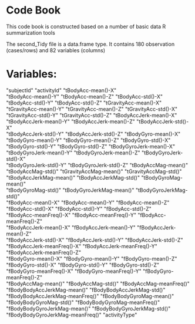 # Code Book

This code book is constructed based on a number of basic data R summarization tools

The second_Tidy file is a data.frame type.
It contains 180 observation (cases/rows) and  82 variables (columns)

# Variables:
"subjectId"                       "activityId"                      "tBodyAcc-mean()-X"              
"tBodyAcc-mean()-Y"               "tBodyAcc-mean()-Z"               "tBodyAcc-std()-X"               
"tBodyAcc-std()-Y"                "tBodyAcc-std()-Z"                "tGravityAcc-mean()-X"           
"tGravityAcc-mean()-Y"            "tGravityAcc-mean()-Z"            "tGravityAcc-std()-X"            
"tGravityAcc-std()-Y"             "tGravityAcc-std()-Z"             "tBodyAccJerk-mean()-X"          
"tBodyAccJerk-mean()-Y"           "tBodyAccJerk-mean()-Z"           "tBodyAccJerk-std()-X"           
"tBodyAccJerk-std()-Y"            "tBodyAccJerk-std()-Z"            "tBodyGyro-mean()-X"             
"tBodyGyro-mean()-Y"              "tBodyGyro-mean()-Z"              "tBodyGyro-std()-X"              
"tBodyGyro-std()-Y"               "tBodyGyro-std()-Z"               "tBodyGyroJerk-mean()-X"         
"tBodyGyroJerk-mean()-Y"          "tBodyGyroJerk-mean()-Z"          "tBodyGyroJerk-std()-X"          
"tBodyGyroJerk-std()-Y"           "tBodyGyroJerk-std()-Z"           "tBodyAccMag-mean()"             
"tBodyAccMag-std()"               "tGravityAccMag-mean()"           "tGravityAccMag-std()"           
"tBodyAccJerkMag-mean()"          "tBodyAccJerkMag-std()"           "tBodyGyroMag-mean()"            
"tBodyGyroMag-std()"              "tBodyGyroJerkMag-mean()"         "tBodyGyroJerkMag-std()"         
"fBodyAcc-mean()-X"               "fBodyAcc-mean()-Y"               "fBodyAcc-mean()-Z"              
"fBodyAcc-std()-X"                "fBodyAcc-std()-Y"                "fBodyAcc-std()-Z"               
"fBodyAcc-meanFreq()-X"           "fBodyAcc-meanFreq()-Y"           "fBodyAcc-meanFreq()-Z"          
"fBodyAccJerk-mean()-X"           "fBodyAccJerk-mean()-Y"           "fBodyAccJerk-mean()-Z"          
"fBodyAccJerk-std()-X"            "fBodyAccJerk-std()-Y"            "fBodyAccJerk-std()-Z"           
"fBodyAccJerk-meanFreq()-X"       "fBodyAccJerk-meanFreq()-Y"       "fBodyAccJerk-meanFreq()-Z"      
"fBodyGyro-mean()-X"              "fBodyGyro-mean()-Y"              "fBodyGyro-mean()-Z"             
"fBodyGyro-std()-X"               "fBodyGyro-std()-Y"               "fBodyGyro-std()-Z"              
"fBodyGyro-meanFreq()-X"          "fBodyGyro-meanFreq()-Y"          "fBodyGyro-meanFreq()-Z"         
"fBodyAccMag-mean()"              "fBodyAccMag-std()"               "fBodyAccMag-meanFreq()"         
"fBodyBodyAccJerkMag-mean()"      "fBodyBodyAccJerkMag-std()"       "fBodyBodyAccJerkMag-meanFreq()" 
"fBodyBodyGyroMag-mean()"         "fBodyBodyGyroMag-std()"          "fBodyBodyGyroMag-meanFreq()"    
"fBodyBodyGyroJerkMag-mean()"     "fBodyBodyGyroJerkMag-std()"      "fBodyBodyGyroJerkMag-meanFreq()"
"activityType"
